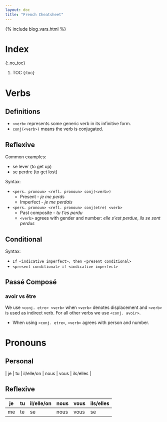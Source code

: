 ```yaml
---
layout: doc
title: "French Cheatsheet"
---
```


{% include blog_vars.html %}

# Index
{:.no_toc}

1. TOC
{:toc}


# Verbs

## Definitions

* `<verb>` represents some generic verb in its infinitive form.
* `conj(<verb>)` means the verb is conjugated.

## Reflexive

Common examples:

* se lever (to get up)
* se perdre (to get lost)

Syntax:

* `<pers. pronoun> <refl. pronoun> conj(<verb>)`
  * Present - *je me perds*
  * Imperfect - *je me perdais*
* `<pers. pronoun> <refl. pronoun> conj(etre) <verb>`
  * Past composite - *tu t'es perdu*
  * `<verb>` agrees with gender and number: *elle s'est perdue*, *ils se sont perdus*

## Conditional

Syntax:

* `If <indicative imperfect>, then <present conditional>`
* `<present conditional> if <indicative imperfect>`

## Passé Composé

### avoir vs être

We use `<conj. etre> <verb>` when `<verb>` denotes displacement and `<verb>` is used as indirect verb. For all other verbs we use `<conj. avoir>`.

* When using `<conj. etre>`, `<verb>` agrees with person and number.

# Pronouns

## Personal

| je | tu | il/elle/on | nous | vous | ils/elles |

## Reflexive

| je | tu | il/elle/on | nous | vous | ils/elles |
| -- | -- | --         | --   | --   | --  |
| me | te | se         | nous | vous | se  |
